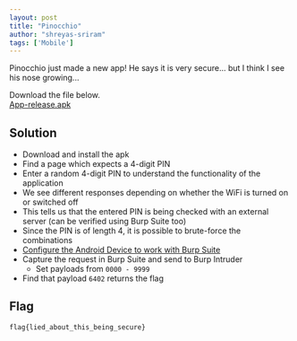 ```yaml
---
layout: post
title: "Pinocchio"
author: "shreyas-sriram"
tags: ['Mobile']
---
```


Pinocchio just made a new app! He says it is very secure... but I think I see his nose growing...

Download the file below.<br/>
[App-release.apk](https://ctf.hacktivitycon.com/files/6fc724467e3c8680c6e1ab0942d8550e/app-release.apk?token=eyJ1c2VyX2lkIjoxMzQ0LCJ0ZWFtX2lkIjpudWxsLCJmaWxlX2lkIjoxMjl9.Xybuyg.Yf7hpahJ0fNvwdOhE9LEEaUU9_Q)

## Solution
* Download and install the apk
* Find a page which expects a 4-digit PIN
* Enter a random 4-digit PIN to understand the functionality of the application
* We see different responses depending on whether the WiFi is turned on or switched off
* This tells us that the entered PIN is being checked with an external server (can be verified using Burp Suite too)
* Since the PIN is of length 4, it is possible to brute-force the combinations
* [Configure the Android Device to work with Burp Suite](https://portswigger.net/support/configuring-an-android-device-to-work-with-burp)
* Capture the request in Burp Suite and send to Burp Intruder
	* Set payloads from `0000 - 9999`
* Find that payload `6402` returns the flag

## Flag
```
flag{lied_about_this_being_secure}
```